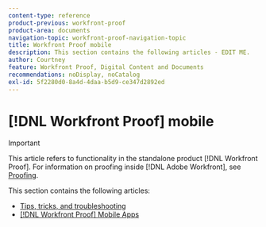 ```yaml
---
content-type: reference
product-previous: workfront-proof
product-area: documents
navigation-topic: workfront-proof-navigation-topic
title: Workfront Proof mobile
description: This section contains the following articles - EDIT ME.
author: Courtney
feature: Workfront Proof, Digital Content and Documents
recommendations: noDisplay, noCatalog
exl-id: 5f2280d0-8a4d-4daa-b5d9-ce347d2892ed
---
```

# [!DNL Workfront Proof] mobile

>[!IMPORTANT]
>
>This article refers to functionality in the standalone product [!DNL Workfront Proof]. For information on proofing inside [!DNL Adobe Workfront], see [Proofing](../../review-and-approve-work/proofing/proofing.md).

This section contains the following articles:

* [Tips, tricks, and troubleshooting](https://experience.workfront.com/s/article/Tips-tricks-and-troubleshooting-1369688232)
* [[!DNL Workfront Proof] Mobile Apps](https://experience.workfront.com/s/article/Workfront-Proof-mobile-app-1302522751)
